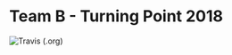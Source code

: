 # Team B - Turning Point 2018
![Travis (.org)](https://img.shields.io/travis/auchenberg/volkswagen.svg)
